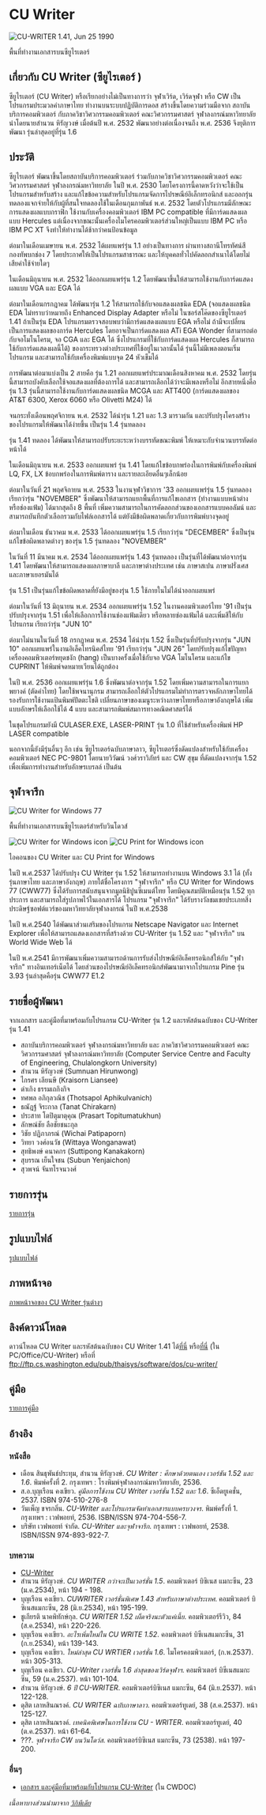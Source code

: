 # CU Writer

![CU-WRITER 1.41, Jun 25 1990](./resources/CU-WRITER_1.6_1993-12-14.png)

พื้นที่ทำงานเอกสารบนซียูไรเตอร์

## เกี่ยวกับ CU Writer (ซียูไรเตอร์ )

ซียูไรเตอร์ (CU Writer) หรือเรียกอย่างไม่เป็นทางการว่า จุฬาเวิร์ด, เวิร์ดจุฬา หรือ CW เป็นโปรแกรมประมวลคำภาษาไทย ทำงานบนระบบปฏิบัติการดอส สร้างขึ้นโดยความร่วมมือจาก สถาบันบริการคอมพิวเตอร์ กับภาควิชาวิศวกรรมคอมพิวเตอร์ คณะวิศวกรรมศาสตร์ จุฬาลงกรณ์มหาวิทยาลัย นำโดยนายสำนวน หิรัญวงษ์ เมื่อต้นปี พ.ศ. 2532 พัฒนาอย่างต่อเนื่องจนถึง พ.ศ. 2536 จึงยุติการพัฒนา รุ่นล่าสุดอยู่ที่รุ่น 1.6

## ประวัติ
ซียูไรเตอร์ พัฒนาขึ้นโดยสถาบันบริการคอมพิวเตอร์ ร่วมกับภาควิชาวิศวกรรมคอมพิวเตอร์ คณะวิศวกรรมศาสตร์ จุฬาลงกรณ์มหาวิทยาลัย ในปี พ.ศ. 2530 โดยโครงการนี้คาดหวังว่าจะใช้เป็นโปรแกรมสำหรับสร้าง และแก้ไขข้อความสำหรับโปรแกรมจัดการไปรษณีย์อิเล็กทรอนิกส์ และออกรุ่นทดลองแจกจ่ายให้กับผู้ที่สนใจทดลองใช้ในเดือนกุมภาพันธ์ พ.ศ. 2532 โดยตัวโปรแกรมมีลักษณะการแสดงผลแบบกราฟิก ใช้งานกับเครื่องคอมพิวเตอร์ IBM PC compatible ที่มีการ์ดแสดงผลแบบ Hercules แต่เนื่องจากขณะนั้นเครื่องไมโครคอมพิวเตอร์ส่วนใหญ่เป็นแบบ IBM PC หรือ IBM PC XT จึงทำให้ทำงานได้ช้ากว่าคนป้อนข้อมูล

ต่อมาในเดือนเมษายน พ.ศ. 2532 ได้เผยแพร่รุ่น 1.1 อย่างเป็นทางการ ผ่านทางสถานีโทรทัศน์สีกองทัพบกช่อง 7 โดยประกาศให้เป็นโปรแกรมสาธารณะ และให้บุคคลทั่วไปคัดลอกสำเนาได้โดยไม่เสียค่าใช้จ่ายใดๆ

ในเดือนมิถุนายน พ.ศ. 2532 ได้ออกเผยแพร่รุ่น 1.2 โดยพัฒนาขึ้นให้สามารถใช้งานกับการ์ดแสดงผลแบบ VGA และ EGA ได้

ต่อมาในเดือนกรกฎาคม ได้พัฒนารุ่น 1.2 ให้สามารถใช้กับจอแสดงผลชนิด EDA (จอแสดงผลชนิด EDA ไม่ทราบว่าหมายถึง Enhanced Display Adapter หรือไม่ ในซอร์สโค๊ดของซียูไรเตอร์ 1.41 ถ้าเป็นรุ่น EDA โปรแกรมตรวจสอบพบว่ามีการ์ดแสดงผลแบบ EGA หรือไม่ ถ้ามีจะเปลี่ยนเป็นการแสดงผลของการ์ด Hercules โดยอาจเป็นการ์ดแสดงผล ATi EGA Wonder ที่สามารถต่อกับจอโมโนโครม, จอ CGA และ EGA ได้ ซึ่งโปรแกรมที่ใช้กับการ์ดแสดงผล Hercules ก็สามารถใช้กับการ์ดแสดงผลนี้ได้) ของกระทรวงต่างประเทศที่ใช้อยู่ในเวลานั้นได้ รุ่นนี้ไม่มีเพลงตอนเริ่มโปรแกรม และสามารถใช้กับเครื่องพิมพ์แบบจุด 24 หัวเข็มได้

การพัฒนาต่อมาแบ่งเป็น 2 สายคือ รุ่น 1.21 ออกเผยแพร่ประมาณเดือนสิงหาคม พ.ศ. 2532 โดยรุ่นนี้สามารถบังคับเลือกใช้จอแสดงผลที่ต้องการได้ และสามารถเลือกได้ว่าจะมีเพลงหรือไม่ อีกสายหนึ่งคือ รุ่น 1.3 รุ่นนี้สามารถใช้งานกับการ์ดแสดงผลชนิด MCGA และ ATT400 (การ์ดแสดงผลของ AT&T 6300, Xerox 6060 หรือ Olivetti M24) ได้

จนกระทั่งเดือนพฤศจิกายน พ.ศ. 2532 ได้นำรุ่น 1.21 และ 1.3 มารวมกัน และปรับปรุงโครงสร้างของโปรแกรมให้พัฒนาได้ง่ายขึ้น เป็นรุ่น 1.4 รุ่นทดลอง

รุ่น 1.41 ทดลอง ได้พัฒนาให้สามารถปรับระยะระหว่างบรรทัดขณะพิมพ์ ให้เหมาะกับจำนวนบรรทัดต่อหน้าได้

ในเดือนมิถุนายน พ.ศ. 2533 ออกเผยแพร่ รุ่น 1.41 โดยแก้ไขข้อบกพร่องในการพิมพ์กับเครื่องพิมพ์ LQ, FX, LX ข้อบกพร่องในการพิมพ์ตาราง และรายละเอียดอื่นๆเล็กน้อย

ต่อมาในวันที่ 21 พฤศจิกายน พ.ศ. 2533 ในงานจุฬาวิชาการ '33 ออกเผยแพร่รุ่น 1.5 รุ่นทดลอง เรียกว่ารุ่น "NOVEMBER" ซึ่งพัฒนาให้สามารถแยกพื้นที่การแก้ไขเอกสาร  (ทำงานแบบหน้าต่างหรือช่องแฟ้ม) ได้มากสุดถึง 8 พื้นที่ เพิ่มความสามารถในการคัดลอกส่วนของเอกสารแบบคอลัมน์  และสามารถบันทึกตัวเลือกรวมกับไฟล์เอกสารได้ แต่ยังมีข้อผิดพลาดเกี่ยวกับการพิมพ์บางจุดอยู่

ต่อมาในเดือน ธันวาคม พ.ศ. 2533 ได้ออกเผยแพร่รุ่น 1.5 เรียกว่ารุ่น "DECEMBER" ซึ่งเป็นรุ่นแก้ไขข้อผิดพลาดต่างๆ ของรุ่น 1.5 รุ่นทดลอง "NOVEMBER"

ในวันที่ 11 มีนาคม พ.ศ. 2534 ได้ออกเผยแพร่รุ่น 1.43 รุ่นทดลอง เป็นรุ่นที่ได้พัฒนาต่อจากรุ่น 1.41 โดยพัฒนาให้สามารถแสดงผลภาษาบาลี และภาษาต่างประเทศ เช่น ภาษาสเปน ภาษาฝรั่งเศส และภาษาเยอรมันได้

รุ่น 1.51 เป็นรุ่นแก้ไขข้อผิดพลาดที่ยังมีอยู่ของรุ่น 1.5 ใช้ภายในไม่ได้นำออกเผยแพร่

ต่อมาในวันที่ 13 มิถุนายน พ.ศ. 2534 ออกเผยแพร่รุ่น 1.52 ในงานคอมพิวเตอร์ไทย '91 เป็นรุ่นปรับปรุงจากรุ่น 1.51 เพื่อให้เลือกการใช้งานช่องแฟ้มเดียว หรือหลายช่องแฟ้มได้ และเพิ่มสีให้กับโปรแกรม เรียกว่ารุ่น "JUN 10"

ต่อมาไม่นานในวันที่ 18 กรกฎาคม พ.ศ. 2534 ได้นำรุ่น 1.52 ซึ่งเป็นรุ่นที่ปรับปรุงจากรุ่น  "JUN 10" ออกเผยแพร่ในงานอิเล็คโทรนิคส์ไทย '91 เรียกว่ารุ่น "JUN 26" โดยปรับปรุงแก้ไขปัญหาเครื่องคอมพิวเตอร์หยุดชงัก (hang) เป็นบางครั้งเมื่อใช้กับจอ VGA โมโนโครม และแก้ไข CUPRINT ให้พิมพ์จดหมายเวียนได้ถูกต้อง

ในปี พ.ศ. 2536 ออกเผยแพร่รุ่น 1.6 ซึ่งพัฒนาต่อจากรุ่น 1.52 โดยเพิ่มความสามารถในการแยกพยางค์ (ตัดคำไทย) โดยใช้พจนานุกรม  สามารถเลือกให้ตัวโปรแกรมไม่ทำการตรวจหลักภาษาไทยได้ รองรับการใช้งานแป้นพิมพ์ปัตตะโชติ เปลี่ยนภาษาของเมนูระหว่างภาษาไทยหรือภาษาอังกฤษได้ เพิ่มแบบอักษรให้เลือกใช้ได้ 4 แบบ และสามารถพิมพ์สมการทางคณิตศาสตร์ได้

ในชุดโปรแกรมยังมี CULASER.EXE, LASER-PRINT รุ่น 1.0 ที่ใช้สำหรับเครื่องพิมพ์ HP LASER compatible

นอกจากนี้ยังมีรุ่นอื่นๆ อีก เช่น ซียูไรเตอร์ฉบับภาษาลาว, ซียูไรเตอร์ซึ่งดัดแปลงสำหรับใช้กับเครื่องคอมพิวเตอร์ NEC PC-9801 โดยนายวิวัฒน์  วงศ์วราวิภัทร์ และ CW สุขุม ที่ดัดแปลงจากรุ่น 1.52 เพื่อเพิ่มการทำงานสำหรับอักษรเบรลล์ เป็นต้น

## จุฬาจารึก

![CU Writer for Windows 77](./resources/CWW77.png)

พื้นที่ทำงานเอกสารบนซียูไรเตอร์สำหรับวินโดวส์

![CU Writer for Windows icon](./resources/CWW_icon.png) ![CU Print for Windows icon](./resources/CWWPRINT_icon.png)

ไอคอนของ CU Writer และ CU Print for Windows

ในปี พ.ศ.2537 ได้ปรับปรุง CU Writer รุ่น 1.52 ให้สามารถทำงานบน Windows 3.1 ได้ (ทั้งรุ่นภาษาไทย และภาษาอังกฤษ) ภายใต้ชื่อโครงการ "จุฬาจารึก" หรือ CU Writer for Windows 77 (CWW77) ซึ่งได้รับการสนับสนุนจากมูลนิธิปูนซีเมนต์ไทย โดยมีคุณสมบัติเหมือนรุ่น 1.52 ทุกประการ และสามารถใส่รูปภาพไว้ในเอกสารได้ โปรแกรม "จุฬาจารึก" ได้รับรางวัลชมเชยประเภทสิ่งประดิษฐ์ซอฟต์แวร์ของมหาวิทยาลัยจุฬาลงกรณ์ ในปี พ.ศ.2538

ในปี พ.ศ.2540 ได้พัฒนาส่วนเสริมของโปรแกรม Netscape Navigator และ Internet Explorer เพื่อให้สามารถแสดงเอกสารที่สร้างด้วย CU-Writer รุ่น 1.52 และ "จุฬาจารึก" บน World Wide Web ได้

ในปี พ.ศ.2541 มีการพัฒนาเพิ่มความสามารถด้านการรับส่งไปรษณีย์อิเล็คทรอนิกส์ให้กับ "จุฬาจารึก" ทางอินเทอร์เน็ตได้  โดยส่วนของไปรษณีย์อิเล็คทรอนิกส์พัฒนามาจากโปรแกรม Pine รุ่น 3.93 รุ่นล่าสุดคือรุ่น CWW77 E1.2

## รายชื่อผู้พัฒนา
จากเอกสาร และคู่มือที่มาพร้อมกับโปรแกรม CU-Writer รุ่น 1.2 และรหัสต้นฉบับของ CU-Writer รุ่น 1.41

* สถาบันบริการคอมพิวเตอร์ จุฬาลงกรณ์มหาวิทยาลัย และ ภาควิชาวิศวกรรมคอมพิวเตอร์ คณะวิศวกรรมศาสตร์ จุฬาลงกรณ์มหาวิทยาลัย
(Computer Service Centre and Faculty of Engineering, Chulalongkorn University)
* สำนวน หิรัญวงษ์ 
(Sumnuan Hirunwong)
* ไกรศร เลียนษี
(Kraisorn  Liansee)
* ดำเกิง ธรรมเถกิงกิจ
* ทศพล อภิกุลวณิช
(Thotsapol Aphikulvanich)
* ธณัฎฐ์ จิระกาล
(Tanat Chirakarn)
* ประสาท โตปิตุมาตุคุณ
(Prasart Topitumatukhun)
* ลักษณ์ชัย ลือชัยชนะกุล
* วิชัย ปฏิภาภรณ์
(Wichai Patipaporn)
* วิทยา วงศ์อนวัช
(Wittaya Wonganawat)
* สุทธิพงษ์ คนาคกร
(Suttipong Kanakakorn)
* สุบรรณ เย็นใจชน
(Subun Yenjaichon)
* สุวพจน์ จันทโรจนวงศ์

## รายการรุ่น
[รายการรุ่น](https://github.com/kytulendu/CW141/wiki/CU-Writer-Version-Listing)

## รูปแบบไฟล์
[รูปแบบไฟล์](https://github.com/kytulendu/CW141/wiki/File-Format)

## ภาพหน้าจอ
[ภาพหน้าจอของ CU Writer รุ่นต่างๆ](https://github.com/kytulendu/CW141/wiki/Screenshot)

## ลิงค์ดาวน์โหลด
ดาวน์โหลด CU Writer และรหัสต้นฉบับของ CU Writer 1.41 ได้[ที่นี่](https://archive.org/details/cu-writer)
หรือ[ที่นี่](https://mega.nz/folder/n9MDlbhB#33wlBLjLgh_tTo7NVkcxRQ) (ใน PC/Office/CU-Writer)
หรือที่ ftp://ftp.cs.washington.edu/pub/thaisys/software/dos/cu-writer/

## คู่มือ
[รายการคู่มือ](https://github.com/kytulendu/CW141/wiki/CU-Writer-Manual)

## อ้างอิง

### หนังสือ
* เดือน สินธุพันธ์ประทุม, สำนวน หิรัญวงษ์. *CU Writer : ศึกษาด้วยตนเอง เวอร์ชัน 1.52 และ 1.6*. พิมพ์ครั้งที่ 2. กรุงเทพฯ : โรงพิมพ์จุฬาลงกรณ์มหาวิทยาลัย, 2536.
* ส.อ.บุญเรือน คงเขียว. *คู่มือการใช้งาน CU Writer เวอร์ชั่น 1.52 และ 1.6*. ซีเอ็ดยูเคชั่น, 2537. ISBN 974-510-276-8
* วันเพ็ญ ขจรกลิ่น. *CU-Writer และโปรแกรมจัดทำเอกสารแบบครบวงจร*. พิมพ์ครั้งที่ 1. กรุงเทพฯ : เวฟพอยท์, 2536. ISBN/ISSN 974-704-556-7.
* บริษัท เวฟพอยท์ จำกัด. *CU-Writer และจุฬาจารึก*. กรุงเทพฯ : เวฟพอยท์, 2538. ISBN/ISSN 974-893-922-7.

### บทความ
* [CU-Writer](http://www.cp.eng.chula.ac.th/~pizzanu/temp/cuwriter.pdf)
* สำนวน หิรัญวงษ์. *CU WRITER กว่าจะเป็นเวอร์ชั่น 1.5*. คอมพิวเตอร์ บิซิเนส แมกะซีน, 23 (ม.ค.2534), หน้า 194 - 198.
* บุญเรือน คงเขียว. *CUWRITER เวอร์ชั่นพิเศษ 1.43 สำหรับภาษาต่างประเทศ*. คอมพิวเตอร์ บิซิเนสแมกะซีน, 28 (มิ.ย.2534), หน้า 195-199.
* ชูเกียรติ นาคพิทักษ์กุล. *CU WRITER 1.52 เผ็ดจริงนะตัวแค่เนี้ย*. คอมพิวเตอร์รีวิว, 84 (ส.ค.2534), หน้า 220-226.
* บุญเรือน คงเขียว. *อะไรเพิ่มใหม่ใน CU WRITE 1.52*. คอมพิวเตอร์ บิซีเนสแมกะซีน, 31 (ก.ย.2534), หน้า 139-143.
* บุญเรือน คงเขียว. *ใหม่ล่าสุด CU WRTIER เวอร์ชั่น 1.6*. ไมโครคอมพิวเตอร์, (ก.พ.2537). หน้า 305-313.
* บุญเรือน คงเขียว. *CU-Writer เวอร์ชั่น 1.6 ล่าสุดของเวิร์ดจุฬาฯ*. คอมพิวเตอร์ บิซีเนสแมกะซีน, 59 (ม.ค.2537). หน้า 101-104.
* สำนวน หิรัญวงษ์. *6 ปี CU-WRITER*. คอมพิวเตอร์บิซิเนส แมกะซีน, 64 (มิ.ย.2537). หน้า 122-128.
* ดุสิต เลาหสินณรงค์. *CU WRITER ฉบับภาษาลาว*. คอมพิวเตอร์ทูเดย์, 38 (ส.ค.2537). หน้า 125-127.
* ดุสิต เลาหสินณรงค์. *เทคนิคพิเศษในการใช้งาน CU - WRITER*. คอมพิวเตอร์ทูเดย์, 40 (ต.ค.2537). หน้า 61-64.
* ???. *จุฬาจารึก CW บนวินโดว์ส*. คอมพิวเตอร์บิซิเนส แมกะซีน, 73 (2538). หน้า 197-200.

### อื่นๆ
* [เอกสาร และคู่มือที่มาพร้อมกับโปรแกรม CU-Writer](https://archive.org/details/cu-writer) (ใน CWDOC)

_เนื้อหาบางส่วนนำมาจาก [วิกิพีเดีย](https://th.wikipedia.org/wiki/%E0%B8%8B%E0%B8%B5%E0%B8%A2%E0%B8%B9%E0%B9%84%E0%B8%A3%E0%B9%80%E0%B8%95%E0%B8%AD%E0%B8%A3%E0%B9%8C)_
